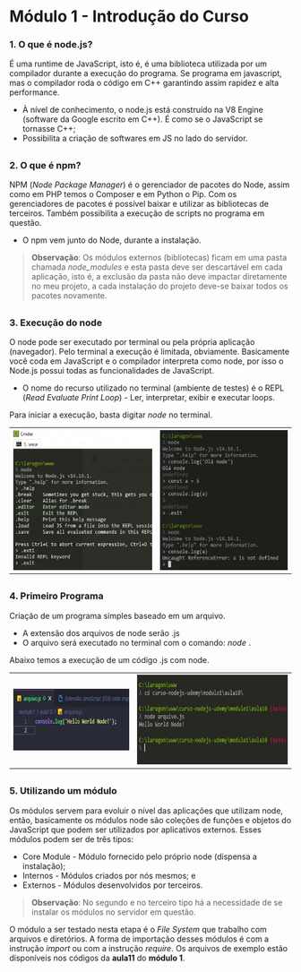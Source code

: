 # Módulo 1 - Introdução do Curso
 
### 1. O que é node.js?

É uma runtime de JavaScript, isto é, é uma biblioteca utilizada por um compilador durante a execução  do programa. Se programa em javascript, mas o compilador roda o código em C++ garantindo assim rapidez e alta performance.

- À nível de conhecimento, o node.js está construído na V8 Engine (software da Google escrito em C++). É como se o JavaScript se tornasse C++;
- Possibilita a criação de softwares em JS no lado do servidor.


##

### 2. O que é npm?

NPM (_Node Package Manager_) é o gerenciador de pacotes do Node, assim como em PHP temos o Composer e em Python o Pip. Com os gerenciadores de pacotes é possível baixar e utilizar as bibliotecas de terceiros. Também possibilita a execução de scripts no programa em questão.

- O npm vem junto do Node, durante a instalação. 

> **Observação**: Os módulos externos (bibliotecas) ficam em uma pasta chamada _node_modules_ e esta pasta deve ser descartável em cada aplicação, isto é, a exclusão da pasta não deve impactar diretamente no meu projeto, a cada instalação do projeto deve-se baixar todos os pacotes novamente.


##

### 3. Execução do node

O node pode ser executado por terminal ou pela própria aplicação (navegador). Pelo terminal a execução é limitada, obviamente. Basicamente você coda em JavaScript e o compilador interpreta como node, por isso o Node.js possui todas as funcionalidades de JavaScript.

- O nome do recurso utilizado no terminal (ambiente de testes) é o REPL (_Read Evaluate Print Loop_) - Ler, interpretar, exibir e executar loops.

Para iniciar a execução, basta digitar _node_ no terminal.

<table align="center">
  <tr>
     <th scope="col"><img height="250em" src="https://github.com/leandrohfer/curso-nodejs-udemy/blob/main/modulo1/img_readMe/img1.png?raw=true"/></th>
     <th scope="col"><img height="250em" src="https://github.com/leandrohfer/curso-nodejs-udemy/blob/main/modulo1/img_readMe/img2.png?raw=true"/></th>         
  </tr>
</table>


##

### 4. Primeiro Programa

Criação de um programa simples baseado em um arquivo.

- A extensão dos arquivos de node serão .js
- O arquivo será executado no terminal com o comando: *node <arquivo>*.

Abaixo temos a execução de um código .js com node.

<table align="center">
  <tr>
     <th scope="col"><img height="110em" src="https://github.com/leandrohfer/curso-nodejs-udemy/blob/main/modulo1/img_readMe/img3.png?raw=true"/></th>
     <th scope="col"><img height="160em" src="https://github.com/leandrohfer/curso-nodejs-udemy/blob/main/modulo1/img_readMe/img4.png?raw=true"/></th>         
  </tr>
</table>


##

### 5. Utilizando um módulo

Os módulos servem para evoluir  o nível das aplicações que utilizam node, então, basicamente os módulos node são coleções de funções e objetos do JavaScript que podem ser utilizados por aplicativos externos. Esses módulos podem ser de três tipos:

- Core Module - Módulo fornecido pelo próprio node (dispensa  a instalação);
- Internos - Módulos criados por nós mesmos; e
- Externos - Módulos desenvolvidos por terceiros.

> **Observação**: No segundo e no terceiro tipo há a necessidade de se instalar os módulos no servidor em questão.

O módulo a ser testado nesta etapa é o *File System* que trabalho com arquivos e diretórios. A forma de importação desses módulos é com a instrução *import*  ou com a  instrução *require*. Os arquivos de exemplo estão disponíveis nos códigos da **aula11** do **módulo 1**.
